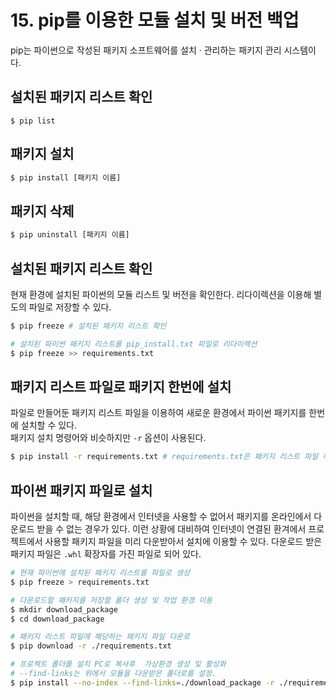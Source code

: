 # 15. pip를 이용한 모듈 설치 및 버전 백업

pip는 파이썬으로 작성된 패키지 소프트웨어를 설치 · 관리하는 패키지 관리 시스템이다.&#x20;

## 설치된 패키지 리스트 확인

```shell
$ pip list
```

## 패키지 설치

```sh
$ pip install [패키지 이름] 
```

## 패키지 삭제

```bash
$ pip uninstall [패키지 이름]
```

## 설치된 패키지 리스트 확인 <a href="#user-content-52" id="user-content-52"></a>

현재 환경에 설치된 파이썬의 모듈 리스트 및 버전을 확인한다. 리다이렉션을 이용해 별도의 파일로 저장할 수 있다.&#x20;

```bash
$ pip freeze # 설치된 패키지 리스트 확인

# 설치된 파이썬 패키지 리스트를 pip_install.txt 파일로 리다이렉션
$ pip freeze >> requirements.txt 
```

## 패키지 리스트 파일로 패키지 한번에 설치

파일로 만들어둔 패키지 리스트 파일을 이용하여 새로운 환경에서 파이썬 패키지를 한번에 설치할 수 있다.\
패키지 설치 명령어와 비슷하지만 `-r` 옵션이 사용된다.

```bash
$ pip install -r requirements.txt # requirements.txt은 패키지 리스트 파일 이름
```

## 파이썬 패키지 파일로 설치 <a href="#user-content-52" id="user-content-52"></a>

파이썬을 설치할 때, 해당 환경에서 인터넷을 사용할 수 없어서 패키지를 온라인에서 다운로드 받을 수 없는 경우가 있다. 이런 상황에 대비하여 인터넷이 연결된 환겨에서 프로젝트에서 사용할 패키지 파일을 미리 다운받아서 설치에 이용할 수 있다. 다운로드 받은 패키지 파일은 `.whl` 확장자를 가진 파일로 되어 있다.

```sh
# 현재 파이썬에 설치된 패키지 리스트를 파일로 생성
$ pip freeze > requirements.txt

# 다운로드할 패키지를 저장할 폴더 생성 및 작업 환경 이동
$ mkdir download_package
$ cd download_package

# 패키지 리스트 파일에 해당하는 패키지 파일 다운로
$ pip download -r ./requirements.txt

# 프로젝트 폴더를 설치 PC로 복사후  가상환경 생성 및 활성화  
# --find-links는 위에서 모듈을 다운받은 폴더로를 설정.
$ pip install --no-index --find-links=./download_package -r ./requirements.txt
```
